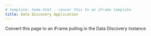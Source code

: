 ```yaml
---
# template: home.html - conver this to an iFrame template
title: Data Discovery Application   
---
```


Convert this page to an iFrame pulling in the Data Discovery Instance